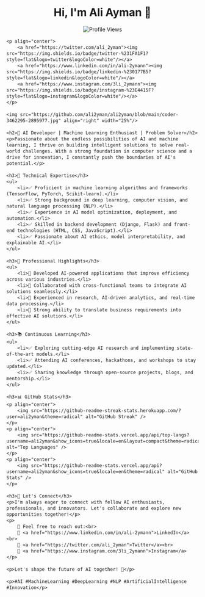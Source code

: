 <!DOCTYPE html>
<html lang="en">
<head>
    <meta charset="UTF-8">
    <meta name="viewport" content="width=device-width, initial-scale=1.0">
    <title>Ali Ayman - GitHub README</title>
</head>
<body>
    <h1 align="center">Hi, I'm Ali Ayman 👋</h1>
    <p align="center">
        <img src="https://komarev.com/ghpvc/?username=ali2yman&label=Profile%20views&color=0e75b6&style=flat" alt="Profile Views" />
    </p>

    <p align="center">
        <a href="https://twitter.com/ali_2yman"><img src="https://img.shields.io/badge/twitter-%231FA1F1?style=flat&logo=twitter&logoColor=white"/></a>
        <a href="https://www.linkedin.com/in/ali-2ymann"><img src="https://img.shields.io/badge/linkedin-%230177B5?style=flat&logo=linkedin&logoColor=white"/></a>
        <a href="https://www.instagram.com/3li_2ymann"><img src="https://img.shields.io/badge/instagram-%23E4415F?style=flat&logo=instagram&logoColor=white"/></a>
    </p>

    <img src="https://github.com/ali2yman/ali2yman/blob/main/coder-3462295-2895977.jpg" align="right" width="25%"/>

    <h2>🚀 AI Developer | Machine Learning Enthusiast | Problem Solver</h2>
    <p>Passionate about the endless possibilities of AI and machine learning, I thrive on building intelligent solutions to solve real-world challenges. With a strong foundation in computer science and a drive for innovation, I constantly push the boundaries of AI's potential.</p>

    <h3>🔬 Technical Expertise</h3>
    <ul>
        <li>✅ Proficient in machine learning algorithms and frameworks (TensorFlow, PyTorch, Scikit-learn).</li>
        <li>✅ Strong background in deep learning, computer vision, and natural language processing (NLP).</li>
        <li>✅ Experience in AI model optimization, deployment, and automation.</li>
        <li>✅ Skilled in backend development (Django, Flask) and front-end technologies (HTML, CSS, JavaScript).</li>
        <li>✅ Passionate about AI ethics, model interpretability, and explainable AI.</li>
    </ul>

    <h3>💼 Professional Highlights</h3>
    <ul>
        <li>🔹 Developed AI-powered applications that improve efficiency across various industries.</li>
        <li>🔹 Collaborated with cross-functional teams to integrate AI solutions seamlessly.</li>
        <li>🔹 Experienced in research, AI-driven analytics, and real-time data processing.</li>
        <li>🔹 Strong ability to translate business requirements into effective AI solutions.</li>
    </ul>

    <h3>📚 Continuous Learning</h3>
    <ul>
        <li>✅ Exploring cutting-edge AI research and implementing state-of-the-art models.</li>
        <li>✅ Attending AI conferences, hackathons, and workshops to stay updated.</li>
        <li>✅ Sharing knowledge through open-source projects, blogs, and mentorship.</li>
    </ul>

    <h3>📊 GitHub Stats</h3>
    <p align="center">
        <img src="https://github-readme-streak-stats.herokuapp.com/?user=ali2yman&theme=radical" alt="GitHub Streak" />
    </p>
    <p align="center">
        <img src="https://github-readme-stats.vercel.app/api/top-langs?username=ali2yman&show_icons=true&locale=en&layout=compact&theme=radical" alt="Top Languages" />
    </p>
    <p align="center">
        <img src="https://github-readme-stats.vercel.app/api?username=ali2yman&show_icons=true&locale=en&theme=radical" alt="GitHub Stats" />
    </p>

    <h3>🤝 Let's Connect</h3>
    <p>I'm always eager to connect with fellow AI enthusiasts, professionals, and innovators. Let's collaborate and explore new opportunities together!</p>
    <p>
        📩 Feel free to reach out:<br>
        📌 <a href="https://www.linkedin.com/in/ali-2ymann">LinkedIn</a><br>
        📌 <a href="https://twitter.com/ali_2yman">Twitter</a><br>
        📌 <a href="https://www.instagram.com/3li_2ymann">Instagram</a>
    </p>

    <p>Let's shape the future of AI together! 🚀</p>

    <p>#AI #MachineLearning #DeepLearning #NLP #ArtificialIntelligence #Innovation</p>
</body>
</html>
